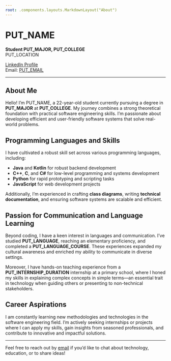 ```yaml
---
root: .components.layouts.MarkdownLayout("About")
---
```


# PUT_NAME

**Student PUT_MAJOR, PUT_COLLEGE**  
PUT_LOCATION

[LinkedIn Profile](https://www.linkedin.com/in/PUT_LINKEDIN)  
Email: [PUT_EMAIL](mailto:PUT_EMAIL)

---

## About Me

Hello! I’m PUT_NAME, a 22-year-old student currently pursuing a degree in **PUT_MAJOR** at **PUT_COLLEGE**. My journey combines a strong theoretical foundation with practical software engineering skills. I’m passionate about developing efficient and user-friendly software systems that solve real-world problems.

## Programming Languages and Skills

I have cultivated a robust skill set across various programming languages, including:

- **Java** and **Kotlin** for robust backend development
- **C++**, **C**, and **C#** for low-level programming and systems development
- **Python** for rapid prototyping and scripting tasks
- **JavaScript** for web development projects

Additionally, I’m experienced in crafting **class diagrams**, writing **technical documentation**, and ensuring software systems are scalable and efficient.

## Passion for Communication and Language Learning

Beyond coding, I have a keen interest in languages and communication. I’ve studied **PUT_LANGUAGE**, reaching an elementary proficiency, and completed a **PUT_LANGUAGE_COURSE**. These experiences expanded my cultural awareness and enriched my ability to communicate in diverse settings.

Moreover, I have hands-on teaching experience from a **PUT_INTERNSHIP_DURATION** internship at a primary school, where I honed my skills in explaining complex concepts in simple terms—an essential trait in technology when guiding others or presenting to non-technical stakeholders.

## Career Aspirations

I am constantly learning new methodologies and technologies in the software engineering field. I’m actively seeking internships or projects where I can apply my skills, gain insights from seasoned professionals, and contribute to innovative and impactful solutions.

---

Feel free to reach out by [email](mailto:PUT_EMAIL) if you’d like to chat about technology, education, or to share ideas!
